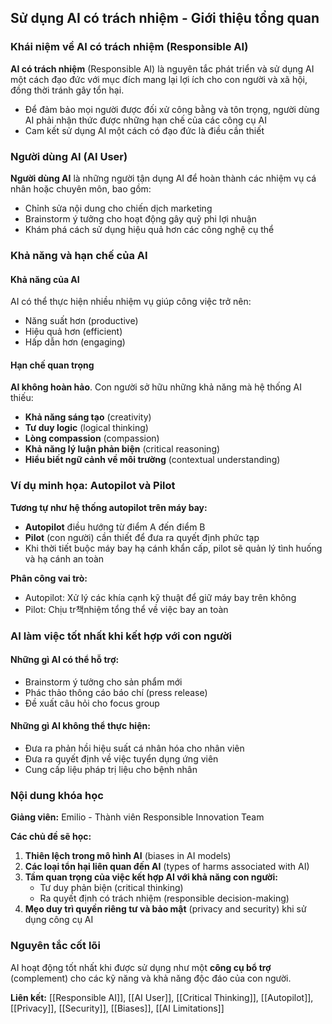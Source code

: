 ## Sử dụng AI có trách nhiệm - Giới thiệu tổng quan

### Khái niệm về AI có trách nhiệm (Responsible AI)

**AI có trách nhiệm** (Responsible AI) là nguyên tắc phát triển và sử dụng AI một cách đạo đức với mục đích mang lại lợi ích cho con người và xã hội, đồng thời tránh gây tổn hại.

- Để đảm bảo mọi người được đối xử công bằng và tôn trọng, người dùng AI phải nhận thức được những hạn chế của các công cụ AI
- Cam kết sử dụng AI một cách có đạo đức là điều cần thiết


### Người dùng AI (AI User)

**Người dùng AI** là những người tận dụng AI để hoàn thành các nhiệm vụ cá nhân hoặc chuyên môn, bao gồm:

- Chỉnh sửa nội dung cho chiến dịch marketing
- Brainstorm ý tưởng cho hoạt động gây quỹ phi lợi nhuận
- Khám phá cách sử dụng hiệu quả hơn các công nghệ cụ thể


### Khả năng và hạn chế của AI

#### Khả năng của AI

AI có thể thực hiện nhiều nhiệm vụ giúp công việc trở nên:

- Năng suất hơn (productive)
- Hiệu quả hơn (efficient)
- Hấp dẫn hơn (engaging)


#### Hạn chế quan trọng

**AI không hoàn hảo**. Con người sở hữu những khả năng mà hệ thống AI thiếu:

- **Khả năng sáng tạo** (creativity)
- **Tư duy logic** (logical thinking)
- **Lòng compassion** (compassion)
- **Khả năng lý luận phản biện** (critical reasoning)
- **Hiểu biết ngữ cảnh về môi trường** (contextual understanding)


### Ví dụ minh họa: Autopilot và Pilot

**Tương tự như hệ thống autopilot trên máy bay:**

- **Autopilot** điều hướng từ điểm A đến điểm B
- **Pilot** (con người) cần thiết để đưa ra quyết định phức tạp
- Khi thời tiết buộc máy bay hạ cánh khẩn cấp, pilot sẽ quản lý tình huống và hạ cánh an toàn

**Phân công vai trò:**

- Autopilot: Xử lý các khía cạnh kỹ thuật để giữ máy bay trên không
- Pilot: Chịu tr책nhiệm tổng thể về việc bay an toàn


### AI làm việc tốt nhất khi kết hợp với con người

#### Những gì AI có thể hỗ trợ:

- Brainstorm ý tưởng cho sản phẩm mới
- Phác thảo thông cáo báo chí (press release)
- Đề xuất câu hỏi cho focus group


#### Những gì AI không thể thực hiện:

- Đưa ra phản hồi hiệu suất cá nhân hóa cho nhân viên
- Đưa ra quyết định về việc tuyển dụng ứng viên
- Cung cấp liệu pháp trị liệu cho bệnh nhân


### Nội dung khóa học

**Giảng viên:** Emilio - Thành viên Responsible Innovation Team

**Các chủ đề sẽ học:**

1. **Thiên lệch trong mô hình AI** (biases in AI models)
2. **Các loại tổn hại liên quan đến AI** (types of harms associated with AI)
3. **Tầm quan trọng của việc kết hợp AI với khả năng con người:**
    - Tư duy phản biện (critical thinking)
    - Ra quyết định có trách nhiệm (responsible decision-making)
4. **Mẹo duy trì quyền riêng tư và bảo mật** (privacy and security) khi sử dụng công cụ AI

### Nguyên tắc cốt lõi

AI hoạt động tốt nhất khi được sử dụng như một **công cụ bổ trợ** (complement) cho các kỹ năng và khả năng độc đáo của con người.

**Liên kết:** [[Responsible AI]], [[AI User]], [[Critical Thinking]], [[Autopilot]], [[Privacy]], [[Security]], [[Biases]], [[AI Limitations]]

